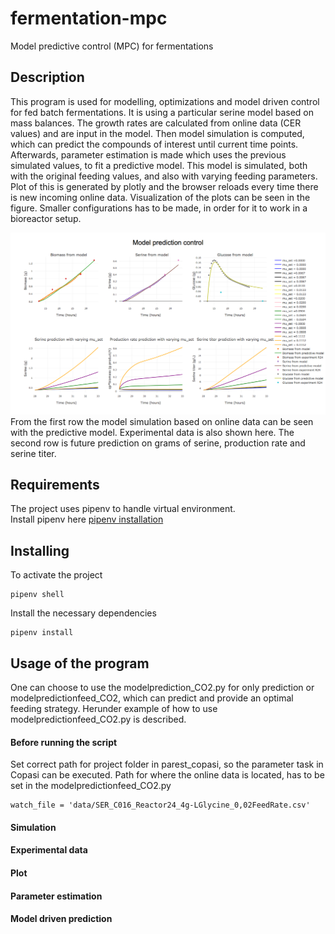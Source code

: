 # fermentation-mpc
Model predictive control (MPC) for fermentations

## Description
This program is used for modelling, optimizations and model driven control for fed batch fermentations. It is using a particular serine model based on
mass balances. The growth rates are calculated from online data (CER values) and are input in the model.
Then model simulation is computed, which can predict the compounds of interest until current time points. Afterwards, parameter estimation is made
which uses the previous simulated values, to fit a predictive model. This model is simulated, both with the original feeding values, and also with varying feeding parameters.
Plot of this is generated by plotly and the browser reloads every time there is new incoming online data. Visualization of the plots can be seen in the figure.
Smaller configurations has to be made, in order for it to work in a bioreactor setup.

![](/images/mpc.png)
From the first row the model simulation based on online data can be seen with the predictive model. Experimental data is also shown here.
The second row is future prediction on grams of serine, production rate and serine titer.

## Requirements
The project uses pipenv to handle virtual environment. <br />
Install pipenv here [pipenv installation](https://github.com/pypa/pipenv#installation)

## Installing

To activate the project
```
pipenv shell
```

Install the necessary dependencies
```
pipenv install
```

## Usage of the program

One can choose to use the modelprediction_CO2.py for only prediction or modelpredictionfeed_CO2,
which can predict and provide an optimal feeding strategy. Herunder example of how to use modelpredictionfeed_CO2.py is described.

#### Before running the script

Set correct path for project folder in parest_copasi, so the parameter task in Copasi can be executed.
Path for where the online data is located, has to be set in the modelpredictionfeed_CO2.py

```
watch_file = 'data/SER_C016_Reactor24_4g-LGlycine_0,02FeedRate.csv'

```

#### Simulation

#### Experimental data

#### Plot

#### Parameter estimation

#### Model driven prediction










